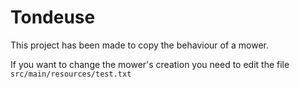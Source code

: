 # Tondeuse

This project has been made to copy the behaviour of a mower.

If you want to change the mower's creation you need to edit the file `src/main/resources/test.txt`
